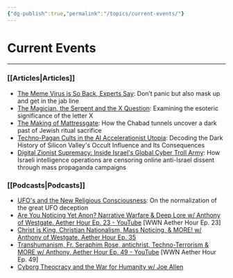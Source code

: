 ```yaml
---
{"dg-publish":true,"permalink":"/topics/current-events/"}
---
```



# Current Events
---
### [[Articles\|Articles]]
- [The Meme Virus is So Back, Experts Say](https://thereversion.co/p/the-meme-virus-is-so-back-experts): Don’t panic but also mask up and get in the jab line
- [The Magician, the Serpent and the X Question](https://thereversion.co/p/the-magician-the-serpent-and-the): Examining the esoteric significance of the letter X
- [The Making of Mattressgate](https://thereversion.co/p/the-making-of-mattressgate): How the Chabad tunnels uncover a dark past of Jewish ritual sacrifice
- [Techno-Pagan Cults in the AI Accelerationist Utopia](https://thereversion.co/p/techno-pagan-cults-in-the-ai-accelerationist): Decoding the Dark History of Silicon Valley's Occult Influence and Its Consequences
- [Digital Zionist Supremacy: Inside Israel's Global Cyber Troll Army](https://thereversion.co/p/digital-zionist-supremacy-inside): How Israeli intelligence operations are censoring online anti-Israel dissent through mass propaganda campaigns

### [[Podcasts\|Podcasts]]
- [UFO's and the New Religious Consciousness](https://thereversion.co/p/ufos-and-the-new-religious-consciousness): On the normalization of the great UFO deception
- [Are You Noticing Yet Anon? Narrative Warfare & Deep Lore w/ Anthony of Westgate. Aether Hour Ep. 23 - YouTube](https://youtu.be/1-DcYLc3ACE?si=JdLfnFfFKgD2WH_W) [WWN Aether Hour Ep. 23]
- [Christ is King, Christian Nationalism, Mass Noticing, & MORE! w/ Anthony of Westgate. Aether Hour Ep. 35](https://worldwarnow.co/p/christ-is-king-christian-nationalism)
- [Transhumanism, Fr. Seraphim Rose, antichrist, Techno-Terrorism & MORE w/ Anthony. Aether Hour Ep. 49 - YouTube](https://youtu.be/VdhvhNlk-YM?si=FppBysaw1c64gnrm) [WWN Aether Hour Ep. 49]
- [Cyborg Theocracy and the War for Humanity w/ Joe Allen](https://thereversion.co/p/cyborg-theocracy-and-the-war-for)